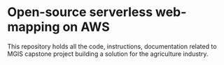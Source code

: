 # Open-source serverless web-mapping on AWS

This repository holds all the code, instructions, documentation related to MGIS capstone project building a solution for the agriculture industry. 



